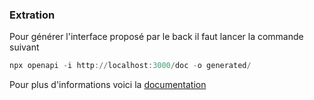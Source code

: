 ### Extration
Pour générer l'interface proposé par le back il faut lancer la commande suivant
```powershell
npx openapi -i http://localhost:3000/doc -o generated/
```

Pour plus d'informations voici la [documentation](https://www.npmjs.com/package/openapi-typescript-codegen)